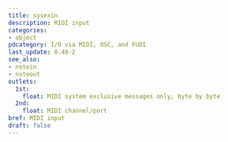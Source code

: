 ```yaml
---
title: sysexin
description: MIDI input
categories:
- object
pdcategory: I/O via MIDI, OSC, and FUDI
last_update: 0.48-2
see_also:
- notein
- noteout
outlets:
  1st:
    float: MIDI system exclusive messages only, byte by byte
  2nd:
    float: MIDI channel/port
bref: MIDI input
draft: false
---
```


